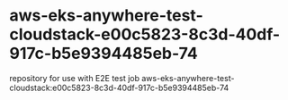 # aws-eks-anywhere-test-cloudstack-e00c5823-8c3d-40df-917c-b5e9394485eb-74
repository for use with E2E test job aws-eks-anywhere-test-cloudstack:e00c5823-8c3d-40df-917c-b5e9394485eb-74
